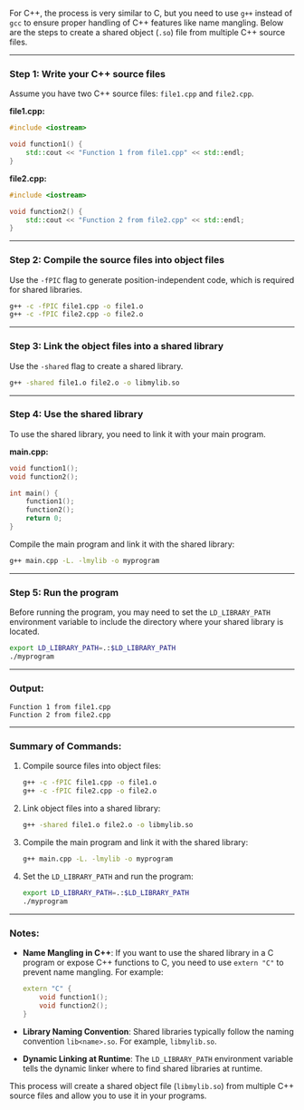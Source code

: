 For C++, the process is very similar to C, but you need to use `g++` instead of `gcc` to ensure proper handling of C++ features like name mangling. Below are the steps to create a shared object (`.so`) file from multiple C++ source files.

---

### Step 1: Write your C++ source files
Assume you have two C++ source files: `file1.cpp` and `file2.cpp`.

**file1.cpp:**
```cpp
#include <iostream>

void function1() {
    std::cout << "Function 1 from file1.cpp" << std::endl;
}
```

**file2.cpp:**
```cpp
#include <iostream>

void function2() {
    std::cout << "Function 2 from file2.cpp" << std::endl;
}
```

---

### Step 2: Compile the source files into object files
Use the `-fPIC` flag to generate position-independent code, which is required for shared libraries.

```bash
g++ -c -fPIC file1.cpp -o file1.o
g++ -c -fPIC file2.cpp -o file2.o
```

---

### Step 3: Link the object files into a shared library
Use the `-shared` flag to create a shared library.

```bash
g++ -shared file1.o file2.o -o libmylib.so
```

---

### Step 4: Use the shared library
To use the shared library, you need to link it with your main program.

**main.cpp:**
```cpp
void function1();
void function2();

int main() {
    function1();
    function2();
    return 0;
}
```

Compile the main program and link it with the shared library:

```bash
g++ main.cpp -L. -lmylib -o myprogram
```

---

### Step 5: Run the program
Before running the program, you may need to set the `LD_LIBRARY_PATH` environment variable to include the directory where your shared library is located.

```bash
export LD_LIBRARY_PATH=.:$LD_LIBRARY_PATH
./myprogram
```

---

### Output:
```
Function 1 from file1.cpp
Function 2 from file2.cpp
```

---

### Summary of Commands:
1. Compile source files into object files:
   ```bash
   g++ -c -fPIC file1.cpp -o file1.o
   g++ -c -fPIC file2.cpp -o file2.o
   ```

2. Link object files into a shared library:
   ```bash
   g++ -shared file1.o file2.o -o libmylib.so
   ```

3. Compile the main program and link it with the shared library:
   ```bash
   g++ main.cpp -L. -lmylib -o myprogram
   ```

4. Set the `LD_LIBRARY_PATH` and run the program:
   ```bash
   export LD_LIBRARY_PATH=.:$LD_LIBRARY_PATH
   ./myprogram
   ```

---

### Notes:
- **Name Mangling in C++**: If you want to use the shared library in a C program or expose C++ functions to C, you need to use `extern "C"` to prevent name mangling. For example:
  ```cpp
  extern "C" {
      void function1();
      void function2();
  }
  ```

- **Library Naming Convention**: Shared libraries typically follow the naming convention `lib<name>.so`. For example, `libmylib.so`.

- **Dynamic Linking at Runtime**: The `LD_LIBRARY_PATH` environment variable tells the dynamic linker where to find shared libraries at runtime.

This process will create a shared object file (`libmylib.so`) from multiple C++ source files and allow you to use it in your programs.
